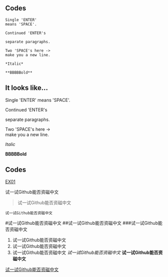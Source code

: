 ## Codes

    Single 'ENTER'
    means 'SPACE'.
    
    Continued 'ENTER's
    
    separate paragraphs.
    
    Two 'SPACE's here ->   
    make you a new line.
    
    *Italic*
   
    **BBBBBold**

## It looks like...

Single 'ENTER'
means 'SPACE'.

Continued 'ENTER's

separate paragraphs.

Two 'SPACE's here ->   
make you a new line.

*Italic*

**BBBBBold**

## Codes

[EX01](https://github.com/lostpg/computationalphysics_N2014301020009/edit/master/test.md)



试一试Github能否资磁中文
>试一试Github能否资磁中文
```
试一试Github能否资磁中文
```
#试一试Github能否资磁中文
##试一试Github能否资磁中文
###试一试Github能否资磁中文
1. 试一试Github能否资磁中文
 1. 试一试Github能否资磁中文
2. 试一试Github能否资磁中文
*试一试Github能否资磁中文*
**试一试Github能否资磁中文**

[试一试Github能否资磁中文](https://cn.bing.com)
